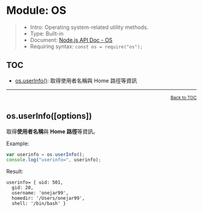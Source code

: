# Module: OS

> * Intro: Operating system-related utility methods.
> * Type: Built-in
> * Document: [Node.js API Doc - OS](https://nodejs.org/dist/latest-v8.x/docs/api/os.html)
> * Requiring syntax: `const os = require("os");`

<a name="toc"></a>

## TOC
* [os.userInfo()](#userinfo): 取得使用者名稱與 Home 路徑等資訊

---

<div style="text-align:right; font-size: smaller;"><a href="#toc">Back to TOC</a></div>
<a name="userinfo"></a>

## os.userInfo([options])

取得**使用者名稱**與 **Home 路徑**等資訊。

Example:
````js
var userinfo = os.userInfo();
console.log("userinfo=", userinfo);
````

Result:
````
userinfo= { uid: 501,
  gid: 20,
  username: 'onejar99',
  homedir: '/Users/onejar99',
  shell: '/bin/bash' }
````
